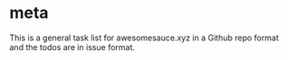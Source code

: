 # meta
This is a general task list for awesomesauce.xyz in a Github repo format and the todos are in issue format.

